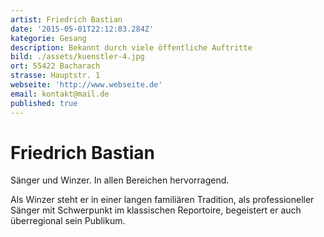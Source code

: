 ```yaml
---
artist: Friedrich Bastian
date: '2015-05-01T22:12:03.284Z'
kategorie: Gesang
description: Bekannt durch viele öffentliche Auftritte
bild: ./assets/kuenstler-4.jpg
ort: 55422 Bacharach
strasse: Hauptstr. 1
webseite: 'http://www.webseite.de'
email: kontakt@mail.de
published: true
---
```


# Friedrich Bastian

Sänger und Winzer. In allen Bereichen hervorragend.

Als Winzer steht er in einer langen familiären Tradition,
als professioneller Sänger mit Schwerpunkt im klassischen Reportoire, begeistert er auch überregional sein Publikum.
